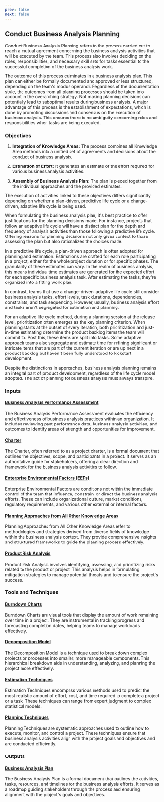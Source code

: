```yaml
---
prev: false
next: false
---
```


## Conduct Business Analysis Planning

Conduct Business Analysis Planning refers to the process carried out to reach a mutual agreement concerning the business analysis activities that will be executed by the team. This process also involves deciding on the roles, responsibilities, and necessary skill sets for tasks essential to the successful completion of the business analysis work.

The outcome of this process culminates in a business analysis plan. This plan can either be formally documented and approved or less structured, depending on the team's modus operandi. Regardless of the documentation style, the outcomes from all planning processes should be taken into account in the overarching strategy. Not making planning decisions can potentially lead to suboptimal results during business analysis. A major advantage of this process is the establishment of expectations, which is done by promoting discussions and consensus on the execution of business analysis. This ensures there is no ambiguity concerning roles and responsibilities when tasks are being executed.

### Objectives

1. **Integration of Knowledge Areas:** The process combines all Knowledge Area methods into a unified set of agreements and decisions about the conduct of business analysis.

2. **Estimation of Effort:** It generates an estimate of the effort required for various business analysis activities.

3. **Assembly of Business Analysis Plan:** The plan is pieced together from the individual approaches and the provided estimates.

The execution of activities linked to these objectives differs significantly depending on whether a plan-driven, predictive life cycle or a change-driven, adaptive life cycle is being used.

When formulating the business analysis plan, it's best practice to offer justifications for the planning decisions made. For instance, projects that follow an adaptive life cycle will have a distinct plan for the depth and frequency of analysis activities than those following a predictive life cycle. Offering reasons for planning decisions not only gives context to those assessing the plan but also rationalizes the choices made.

In a predictive life cycle, a plan-driven approach is often adopted for planning and estimation. Estimations are crafted for each role participating in a project, either for the whole project duration or for specific phases. The granularity of these estimates can vary. In the realm of business analysis, this means individual time estimates are generated for the expected effort for each specific business analysis task. After estimating the tasks, they're organized into a fitting work plan.

In contrast, teams that use a change-driven, adaptive life cycle still consider business analysis tasks, effort levels, task durations, dependencies, constraints, and task sequencing. However, usually, business analysis effort and tasks aren't segregated for estimation and planning.

For an adaptive life cycle method, during a planning session at the release level, prioritization often emerges as the key planning criterion. When planning starts at the outset of every iteration, both prioritization and just-in-time estimating determine the product backlog items the team will commit to. Post this, these items are split into tasks. Some adaptive approach teams also segregate and estimate time for refining significant or intricate items that are part of the current iteration or are up next in a product backlog but haven't been fully understood to kickstart development.

Despite the distinctions in approaches, business analysis planning remains an integral part of product development, regardless of the life cycle model adopted. The act of planning for business analysis must always transpire.

### Inputs

#### [Business Analysis Performance Assessment](/content/gist/business-analysis/inputs-outputs/assessment-of-business-value.md)

The Business Analysis Performance Assessment evaluates the efficiency and effectiveness of business analysis practices within an organization. It includes reviewing past performance data, business analysis activities, and outcomes to identify areas of strength and opportunities for improvement.

#### [Charter](/content/gist/business-analysis/inputs-outputs/elicitation-results-unconfirmed-confirmed.md)

The Charter, often referred to as a project charter, is a formal document that outlines the objectives, scope, and participants in a project. It serves as an authoritative guide for stakeholders, offering a clear direction and framework for the business analysis activities to follow.

#### [Enterprise Environmental Factors (EEFs)](/content/gist/business-analysis/inputs-outputs/assessment-of-business-value.md)

Enterprise Environmental Factors are conditions not within the immediate control of the team that influence, constrain, or direct the business analysis efforts. These can include organizational culture, market conditions, regulatory requirements, and various other external or internal factors.

#### [Planning Approaches from All Other Knowledge Areas](/content/gist/business-analysis/inputs-outputs/elicitation-results-unconfirmed-confirmed.md)

Planning Approaches from All Other Knowledge Areas refer to methodologies and strategies derived from diverse fields of knowledge within the business analysis context. They provide comprehensive insights and structured frameworks to guide the planning process effectively.

#### [Product Risk Analysis](/content/gist/business-analysis/inputs-outputs/assessment-of-business-value.md)

Product Risk Analysis involves identifying, assessing, and prioritizing risks related to the product or project. This analysis helps in formulating mitigation strategies to manage potential threats and to ensure the project's success.

### Tools and Techniques

#### [Burndown Charts](/content/gist/business-analysis/tools-techniques/benchmarking.md)

Burndown Charts are visual tools that display the amount of work remaining over time in a project. They are instrumental in tracking progress and forecasting completion dates, helping teams to manage workloads effectively.

#### [Decomposition Model](/content/gist/business-analysis/tools-techniques/benchmarking.md)

The Decomposition Model is a technique used to break down complex projects or processes into smaller, more manageable components. This hierarchical breakdown aids in understanding, analyzing, and planning the project more effectively.

#### [Estimation Techniques](/content/gist/business-analysis/tools-techniques/benchmarking.md)

Estimation Techniques encompass various methods used to predict the most realistic amount of effort, cost, and time required to complete a project or a task. These techniques can range from expert judgment to complex statistical models.

#### [Planning Techniques](/content/gist/business-analysis/tools-techniques/benchmarking.md)

Planning Techniques are systematic approaches used to outline how to execute, monitor, and control a project. These techniques ensure that business analysis activities align with the project goals and objectives and are conducted efficiently.

### Outputs

#### [Business Analysis Plan](/content/gist/business-analysis/inputs-outputs/elicitation-results-unconfirmed-confirmed.md)

The Business Analysis Plan is a formal document that outlines the activities, tasks, resources, and timelines for the business analysis efforts. It serves as a roadmap guiding stakeholders through the process and ensuring alignment with the project's goals and objectives.
